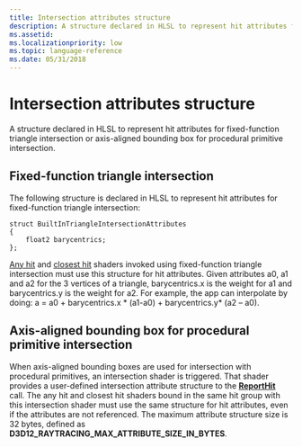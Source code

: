 ```yaml
---
title: Intersection attributes structure 
description: A structure declared in HLSL to represent hit attributes for fixed-function triangle intersection or axis-aligned bounding box for procedural primitive intersection.
ms.assetid: 
ms.localizationpriority: low
ms.topic: language-reference
ms.date: 05/31/2018
---
```


# Intersection attributes structure 

A structure declared in HLSL to represent hit attributes for fixed-function triangle intersection or axis-aligned bounding box for procedural primitive intersection.

## Fixed-function triangle intersection

The following structure is declared in HLSL to represent hit attributes for fixed-function triangle intersection:


```
struct BuiltInTriangleIntersectionAttributes
{
    float2 barycentrics;
};
```

[Any hit](any-hit-shader.md) and [closest hit](closest-hit-shader.md) shaders invoked using fixed-function triangle intersection must use this structure for hit attributes. Given attributes a0, a1 and a2 for the 3 vertices of a triangle, barycentrics.x is the weight for a1 and barycentrics.y is the weight for a2.  For example, the app can interpolate by doing:  a = a0 + barycentrics.x * (a1-a0) + barycentrics.y* (a2 – a0).

## Axis-aligned bounding box for procedural primitive intersection

When axis-aligned bounding boxes are used for intersection with procedural primitives, an intersection shader is triggered.  That shader provides a user-defined intersection attribute structure to the [**ReportHit**](reporthit-function.md) call.  The any hit and closest hit shaders bound in the same hit group with this intersection shader must use the same structure for hit attributes, even if the attributes are not referenced.  The maximum attribute structure size is 32 bytes, defined as **D3D12\_RAYTRACING\_MAX\_ATTRIBUTE\_SIZE\_IN\_BYTES**.


